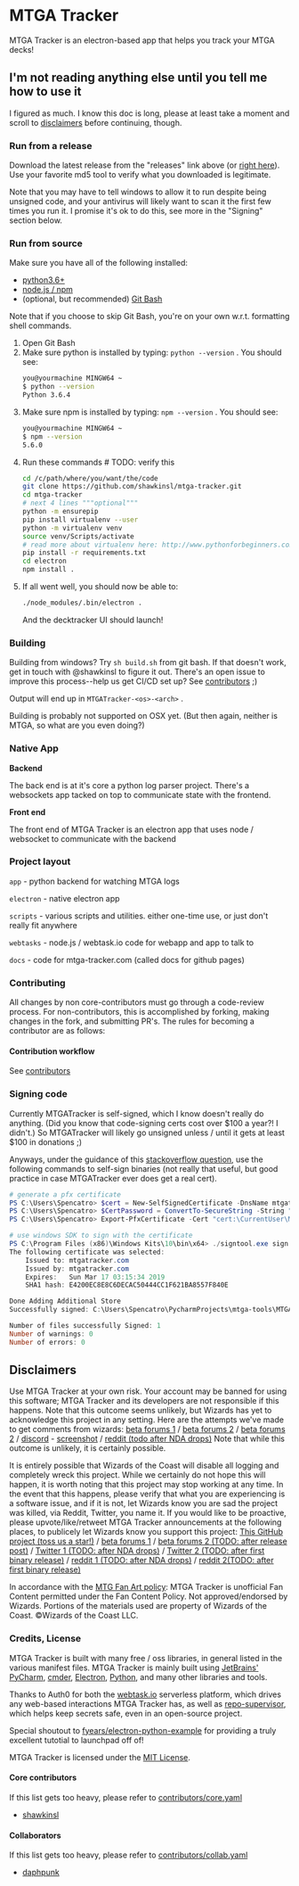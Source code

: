 # MTGA Tracker
MTGA Tracker is an electron-based app that helps you track your MTGA decks!

## I'm not reading anything else until you tell me how to use it

I figured as much. I know this doc is long, please at least take a moment and scroll to [disclaimers](#disclaimers)
before continuing, though.

### Run from a release

Download the latest release from the "releases" link above (or
[right here](https://github.com/shawkinsl/mtga-tracker/releases)). Use your favorite md5 tool to verify what you
downloaded is legitimate.

Note that you may have to tell windows to allow it to run despite being unsigned code, and your antivirus will likely
want to scan it the first few times you run it. I promise it's ok to do this, see more in the "Signing" section below.

### Run from source

Make sure you have all of the following installed:
- [python3.6+](https://www.python.org/downloads/)
- [node.js / npm](https://nodejs.org/en/download/)
- (optional, but recommended) [Git Bash](https://git-scm.com/downloads)

Note that if you choose to skip Git Bash, you're on your own w.r.t. formatting shell commands.

1. Open Git Bash
1. Make sure python is installed by typing: `python --version` . You should see:
    ```bash
    you@yourmachine MINGW64 ~
    $ python --version
    Python 3.6.4
    ```
1. Make sure npm is installed by typing: `npm --version` .  You should see:
    ```bash
    you@yourmachine MINGW64 ~
    $ npm --version
    5.6.0
    ```
1. Run these commands # TODO: verify this
    ```bash
    cd /c/path/where/you/want/the/code
    git clone https://github.com/shawkinsl/mtga-tracker.git
    cd mtga-tracker
    # next 4 lines """optional"""
    python -m ensurepip
    pip install virtualenv --user
    python -m virtualenv venv
    source venv/Scripts/activate
    # read more about virtualenv here: http://www.pythonforbeginners.com/basics/how-to-use-python-virtualenv
    pip install -r requirements.txt
    cd electron
    npm install .
    ```
1. If all went well, you should now be able to:
    ```bash
    ./node_modules/.bin/electron .
    ```
    And the decktracker UI should launch!
    
### Building

Building from windows? Try `sh build.sh` from git bash. If that doesn't work, get in touch with @shawkinsl to figure it
out. There's an open issue to improve this process--help us get CI/CD set up? See
[contributors](https://github.com/shawkinsl/mtga-tracker/tree/master/contributors) ;)

Output will end up in `MTGATracker-<os>-<arch>` .

Building is probably not supported on OSX yet. (But then again, neither is MTGA, so what are you even doing?)

### Native App
**Backend**

The back end is at it's core a python log parser project. There's a websockets app tacked on top to communicate state
with the frontend.

**Front end**

The front end of MTGA Tracker is an electron app that uses node / websocket to communicate with the backend

### Project layout

`app` - python backend for watching MTGA logs

`electron` - native electron app

`scripts` - various scripts and utilities. either one-time use, or just don't really fit anywhere

`webtasks` - node.js / webtask.io code for webapp and app to talk to

`docs` - code for mtga-tracker.com (called docs for github pages)

### Contributing

All changes by non core-contributors must go through a code-review process. For non-contributors, this is accomplished
by forking, making changes in the fork, and submitting PR's. The rules for becoming a contributor are as follows:

#### Contribution workflow

See [contributors](https://github.com/shawkinsl/mtga-tracker/tree/master/contributors)

### Signing code

Currently MTGATracker is self-signed, which I know doesn't really do anything. (Did you know that code-signing certs
cost over $100 a year?! I didn't.) So MTGATracker will likely go unsigned unless / until it gets at least $100 in
donations ;)
 
Anyways, under the guidance of this [stackoverflow question](https://stackoverflow.com/questions/84847/how-do-i-create-a-self-signed-certificate-for-code-signing-on-windows),
use the following commands to self-sign binaries (not really that useful, but good practice in case MTGATracker ever
does get a real cert).

```powershell
# generate a pfx certificate
PS C:\Users\Spencatro> $cert = New-SelfSignedCertificate -DnsName mtgatracker.com -Type CodeSigning -CertStoreLocation Cert:\CurrentUser\My
PS C:\Users\Spencatro> $CertPassword = ConvertTo-SecureString -String "my_passowrd" -Force –AsPlainText
PS C:\Users\Spencatro> Export-PfxCertificate -Cert "cert:\CurrentUser\My\$($cert.Thumbprint)" -FilePath "c:\t.pfx" -Password $CertPassword

# use windows SDK to sign with the certificate
PS C:\Program Files (x86)\Windows Kits\10\bin\x64> ./signtool.exe sign /v /f C:\Users\Spencatro\t.pfx /t http://timestamp.comodoca.com/authenticode /p my_password C:\Users\Spencatro\PycharmProjects\mtga-tools\MTGATracker-win32-x64\MTGATracker.exe
The following certificate was selected:
    Issued to: mtgatracker.com
    Issued by: mtgatracker.com
    Expires:   Sun Mar 17 03:15:34 2019
    SHA1 hash: E4200EC8E8C6DECAC50444CC1F621BA8557F840E

Done Adding Additional Store
Successfully signed: C:\Users\Spencatro\PycharmProjects\mtga-tools\MTGATracker-win32-x64\MTGATracker.exe

Number of files successfully Signed: 1
Number of warnings: 0
Number of errors: 0
```

## Disclaimers

Use MTGA Tracker at your own risk. Your account may be banned for using this software; MTGA Tracker and its developers
are not responsible if this happens. Note that this outcome seems unlikely, but Wizards has yet to acknowledge this
project in any setting. Here are the attempts we've made to get comments from wizards:
[beta forums 1](https://mtgarena.community.gl/forums/threads/14685)
/ [beta forums 2](https://mtgarena.community.gl/forums/threads/12269)
/ [beta forums 2](https://mtgarena.community.gl/forums/threads/12269)
/ [discord](https://discordapp.com/channels/167375953561911296/356107498778001409?jump=420293602690859029) -
[screenshot](https://github.com/shawkinsl/mtga-tracker/blob/master/.readme_data/discord.JPG?raw=true)
/ [reddit (todo after NDA drops)](#) 
Note that while this outcome is unlikely, it is certainly possible.

It is entirely possible that Wizards of the Coast will disable all logging and completely wreck this project. While 
we certainly do not hope this will happen, it is worth noting that this project may stop working at any time. In the
event that this happens, please verify that what you are experiencing is a software issue, and if it is not, let
Wizards know you are sad the project was killed, via Reddit, Twitter, you name it. If you would like to be proactive,
please upvote/like/retweet MTGA Tracker announcements at the following places, to publicely let Wizards know you support
this project: [This GitHub project (toss us a star!)](https://github.com/shawkinsl/mtga-tracker)
/ [beta forums 1](https://mtgarena.community.gl/forums/threads/14685)
/ [beta forums 2 (TODO: after release post)](#)
/ [Twitter 1 (TODO: after NDA drops)](#)
/ [Twitter 2 (TODO: after first binary release)](#)
/ [reddit 1 (TODO: after NDA drops)](#)
/ [reddit 2(TODO: after first binary release)](#)

In accordance with the [MTG Fan Art policy](http://company.wizards.com/fancontentpolicy): MTGA Tracker is unofficial
Fan Content permitted under the Fan Content Policy. Not approved/endorsed by Wizards. Portions of the materials used
are property of Wizards of the Coast. ©Wizards of the Coast LLC.

### Credits, License

MTGA Tracker is built with many free / oss libraries, in general listed in the various manifest files.
MTGA Tracker is mainly built using [JetBrains' PyCharm](https://www.jetbrains.com/pycharm/), [cmder](http://cmder.net/),
[Electron](https://electronjs.org/), [Python](https://www.python.org/), and many other libraries and tools.

Thanks to Auth0 for both the [webtask.io](https://webtask.io) serverless platform, which drives any web-based
interactions MTGA Tracker has, as well as [repo-supervisor](https://github.com/auth0/repo-supervisor), which helps keep
secrets safe, even in an open-source project.

Special shoutout to [fyears/electron-python-example](https://github.com/fyears/electron-python-example) for providing
a truly excellent tutotial to launchpad off of!

MTGA Tracker is licensed under the [MIT License](https://opensource.org/licenses/MIT).

#### Core contributors

If this list gets too heavy, please refer to [contributors/core.yaml](https://github.com/shawkinsl/mtga-tracker/blob/master/contributors/core.yaml)

- [shawkinsl](https://github.com/shawkinsl)

#### Collaborators

If this list gets too heavy, please refer to [contributors/collab.yaml](https://github.com/shawkinsl/mtga-tracker/blob/master/contributors/core.yaml)

- [daphpunk](https://github.com/daphpunk)